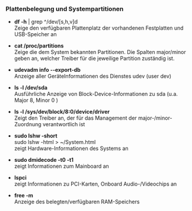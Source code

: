 ### Plattenbelegung und Systempartitionen

* **df -h** \| grep ^/dev/\[s,h,v\]d  
  Zeige den verfügbaren Plattenplatz der vorhandenen Festplatten und USB-Speicher an

* **cat /proc/partitions**  
  Zeige die dem System bekannten Partitionen. Die Spalten major/minor geben an, welcher Treiber für die jeweilige Partition zuständig ist.

* **udevadm info --export-db**  
  Anzeige aller GeräteInformationen des Dienstes udev \(user dev\)

* **ls -l /dev/sda**  
  Ausführliche Anzeige von Block-Device-Informationen zu sda \(u.a. Major 8, Minor 0 \)

* **ls -l /sys/dev/block/8\:0/device/driver**  
  Zeigt den Treiber an, der für das Management der major-/minor-Zuordnung verantwortlich ist

* **sudo lshw -short**  
  sudo lshw -html &gt; ~/System.html  
  zeigt Hardware-Informationen des Systems an

* **sudo dmidecode -t0 -t1**  
  zeigt Informationen zum Mainboard an

* **lspci**  
  zeigt Informationen zu PCI-Karten, Onboard Audio-/Videochips an

* **free -m**  
  Anzeige des belegten/verfügbaren RAM-Speichers



